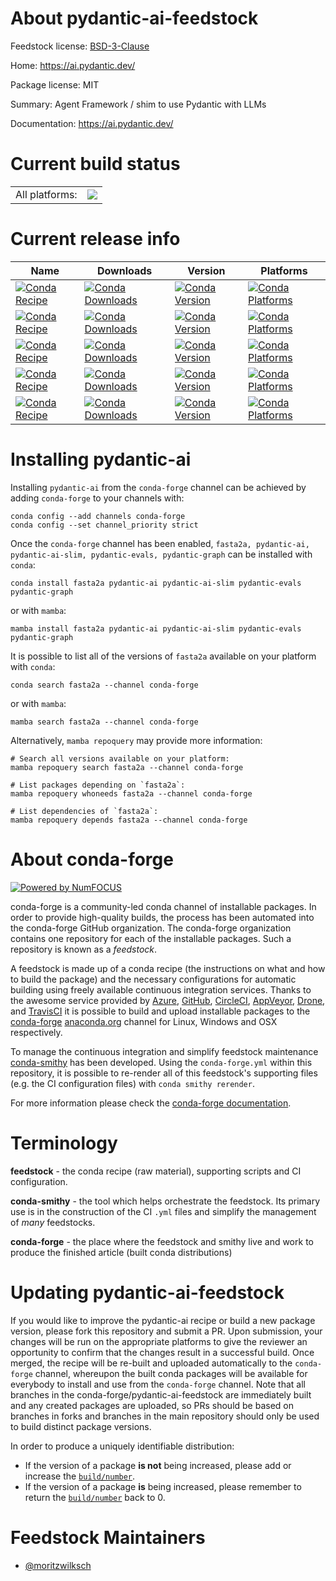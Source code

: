 About pydantic-ai-feedstock
===========================

Feedstock license: [BSD-3-Clause](https://github.com/conda-forge/pydantic_ai-feedstock/blob/main/LICENSE.txt)

Home: https://ai.pydantic.dev/

Package license: MIT

Summary: Agent Framework / shim to use Pydantic with LLMs

Documentation: https://ai.pydantic.dev/

Current build status
====================


<table><tr><td>All platforms:</td>
    <td>
      <a href="https://dev.azure.com/conda-forge/feedstock-builds/_build/latest?definitionId=24845&branchName=main">
        <img src="https://dev.azure.com/conda-forge/feedstock-builds/_apis/build/status/pydantic_ai-feedstock?branchName=main">
      </a>
    </td>
  </tr>
</table>

Current release info
====================

| Name | Downloads | Version | Platforms |
| --- | --- | --- | --- |
| [![Conda Recipe](https://img.shields.io/badge/recipe-fasta2a-green.svg)](https://anaconda.org/conda-forge/fasta2a) | [![Conda Downloads](https://img.shields.io/conda/dn/conda-forge/fasta2a.svg)](https://anaconda.org/conda-forge/fasta2a) | [![Conda Version](https://img.shields.io/conda/vn/conda-forge/fasta2a.svg)](https://anaconda.org/conda-forge/fasta2a) | [![Conda Platforms](https://img.shields.io/conda/pn/conda-forge/fasta2a.svg)](https://anaconda.org/conda-forge/fasta2a) |
| [![Conda Recipe](https://img.shields.io/badge/recipe-pydantic--ai-green.svg)](https://anaconda.org/conda-forge/pydantic-ai) | [![Conda Downloads](https://img.shields.io/conda/dn/conda-forge/pydantic-ai.svg)](https://anaconda.org/conda-forge/pydantic-ai) | [![Conda Version](https://img.shields.io/conda/vn/conda-forge/pydantic-ai.svg)](https://anaconda.org/conda-forge/pydantic-ai) | [![Conda Platforms](https://img.shields.io/conda/pn/conda-forge/pydantic-ai.svg)](https://anaconda.org/conda-forge/pydantic-ai) |
| [![Conda Recipe](https://img.shields.io/badge/recipe-pydantic--ai--slim-green.svg)](https://anaconda.org/conda-forge/pydantic-ai-slim) | [![Conda Downloads](https://img.shields.io/conda/dn/conda-forge/pydantic-ai-slim.svg)](https://anaconda.org/conda-forge/pydantic-ai-slim) | [![Conda Version](https://img.shields.io/conda/vn/conda-forge/pydantic-ai-slim.svg)](https://anaconda.org/conda-forge/pydantic-ai-slim) | [![Conda Platforms](https://img.shields.io/conda/pn/conda-forge/pydantic-ai-slim.svg)](https://anaconda.org/conda-forge/pydantic-ai-slim) |
| [![Conda Recipe](https://img.shields.io/badge/recipe-pydantic--evals-green.svg)](https://anaconda.org/conda-forge/pydantic-evals) | [![Conda Downloads](https://img.shields.io/conda/dn/conda-forge/pydantic-evals.svg)](https://anaconda.org/conda-forge/pydantic-evals) | [![Conda Version](https://img.shields.io/conda/vn/conda-forge/pydantic-evals.svg)](https://anaconda.org/conda-forge/pydantic-evals) | [![Conda Platforms](https://img.shields.io/conda/pn/conda-forge/pydantic-evals.svg)](https://anaconda.org/conda-forge/pydantic-evals) |
| [![Conda Recipe](https://img.shields.io/badge/recipe-pydantic--graph-green.svg)](https://anaconda.org/conda-forge/pydantic-graph) | [![Conda Downloads](https://img.shields.io/conda/dn/conda-forge/pydantic-graph.svg)](https://anaconda.org/conda-forge/pydantic-graph) | [![Conda Version](https://img.shields.io/conda/vn/conda-forge/pydantic-graph.svg)](https://anaconda.org/conda-forge/pydantic-graph) | [![Conda Platforms](https://img.shields.io/conda/pn/conda-forge/pydantic-graph.svg)](https://anaconda.org/conda-forge/pydantic-graph) |

Installing pydantic-ai
======================

Installing `pydantic-ai` from the `conda-forge` channel can be achieved by adding `conda-forge` to your channels with:

```
conda config --add channels conda-forge
conda config --set channel_priority strict
```

Once the `conda-forge` channel has been enabled, `fasta2a, pydantic-ai, pydantic-ai-slim, pydantic-evals, pydantic-graph` can be installed with `conda`:

```
conda install fasta2a pydantic-ai pydantic-ai-slim pydantic-evals pydantic-graph
```

or with `mamba`:

```
mamba install fasta2a pydantic-ai pydantic-ai-slim pydantic-evals pydantic-graph
```

It is possible to list all of the versions of `fasta2a` available on your platform with `conda`:

```
conda search fasta2a --channel conda-forge
```

or with `mamba`:

```
mamba search fasta2a --channel conda-forge
```

Alternatively, `mamba repoquery` may provide more information:

```
# Search all versions available on your platform:
mamba repoquery search fasta2a --channel conda-forge

# List packages depending on `fasta2a`:
mamba repoquery whoneeds fasta2a --channel conda-forge

# List dependencies of `fasta2a`:
mamba repoquery depends fasta2a --channel conda-forge
```


About conda-forge
=================

[![Powered by
NumFOCUS](https://img.shields.io/badge/powered%20by-NumFOCUS-orange.svg?style=flat&colorA=E1523D&colorB=007D8A)](https://numfocus.org)

conda-forge is a community-led conda channel of installable packages.
In order to provide high-quality builds, the process has been automated into the
conda-forge GitHub organization. The conda-forge organization contains one repository
for each of the installable packages. Such a repository is known as a *feedstock*.

A feedstock is made up of a conda recipe (the instructions on what and how to build
the package) and the necessary configurations for automatic building using freely
available continuous integration services. Thanks to the awesome service provided by
[Azure](https://azure.microsoft.com/en-us/services/devops/), [GitHub](https://github.com/),
[CircleCI](https://circleci.com/), [AppVeyor](https://www.appveyor.com/),
[Drone](https://cloud.drone.io/welcome), and [TravisCI](https://travis-ci.com/)
it is possible to build and upload installable packages to the
[conda-forge](https://anaconda.org/conda-forge) [anaconda.org](https://anaconda.org/)
channel for Linux, Windows and OSX respectively.

To manage the continuous integration and simplify feedstock maintenance
[conda-smithy](https://github.com/conda-forge/conda-smithy) has been developed.
Using the ``conda-forge.yml`` within this repository, it is possible to re-render all of
this feedstock's supporting files (e.g. the CI configuration files) with ``conda smithy rerender``.

For more information please check the [conda-forge documentation](https://conda-forge.org/docs/).

Terminology
===========

**feedstock** - the conda recipe (raw material), supporting scripts and CI configuration.

**conda-smithy** - the tool which helps orchestrate the feedstock.
                   Its primary use is in the construction of the CI ``.yml`` files
                   and simplify the management of *many* feedstocks.

**conda-forge** - the place where the feedstock and smithy live and work to
                  produce the finished article (built conda distributions)


Updating pydantic-ai-feedstock
==============================

If you would like to improve the pydantic-ai recipe or build a new
package version, please fork this repository and submit a PR. Upon submission,
your changes will be run on the appropriate platforms to give the reviewer an
opportunity to confirm that the changes result in a successful build. Once
merged, the recipe will be re-built and uploaded automatically to the
`conda-forge` channel, whereupon the built conda packages will be available for
everybody to install and use from the `conda-forge` channel.
Note that all branches in the conda-forge/pydantic-ai-feedstock are
immediately built and any created packages are uploaded, so PRs should be based
on branches in forks and branches in the main repository should only be used to
build distinct package versions.

In order to produce a uniquely identifiable distribution:
 * If the version of a package **is not** being increased, please add or increase
   the [``build/number``](https://docs.conda.io/projects/conda-build/en/latest/resources/define-metadata.html#build-number-and-string).
 * If the version of a package **is** being increased, please remember to return
   the [``build/number``](https://docs.conda.io/projects/conda-build/en/latest/resources/define-metadata.html#build-number-and-string)
   back to 0.

Feedstock Maintainers
=====================

* [@moritzwilksch](https://github.com/moritzwilksch/)

